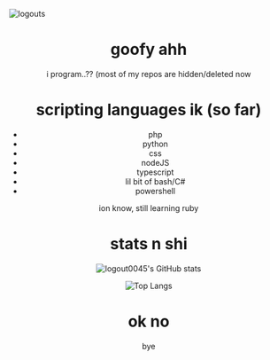 <p allign="center">
<img align="center" alt="logouts" src="https://PapayawhipStainedProperties.gyarugirl.repl.co/small.png" />

<div align="center">

# goofy ahh
<p>i program..?? (most of my repos are hidden/deleted now</p>







# scripting languages ik (so far)

* php
* python
* css
* nodeJS
* typescript
* lil bit of bash/C#
* powershell

ion know, still learning ruby

# stats n shi
![logout0045's GitHub stats](https://github-readme-stats.vercel.app/api?username=sycht&show_icons=true&theme=apprentice)

![Top Langs](https://github-readme-stats.vercel.app/api/top-langs/?username=sycht&count_private=true&theme=apprentice&show_icons=true&hide_langs_below=1)

# ok no

  bye
